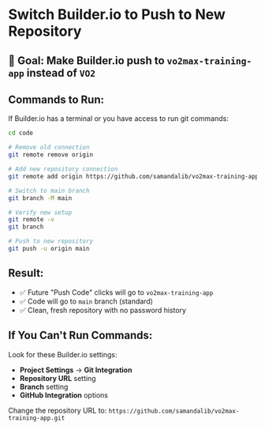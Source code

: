 # Switch Builder.io to Push to New Repository

## 🎯 Goal: Make Builder.io push to `vo2max-training-app` instead of `VO2`

## Commands to Run:

If Builder.io has a terminal or you have access to run git commands:

```bash
cd code

# Remove old connection
git remote remove origin

# Add new repository connection
git remote add origin https://github.com/samandalib/vo2max-training-app.git

# Switch to main branch
git branch -M main

# Verify new setup
git remote -v
git branch

# Push to new repository
git push -u origin main
```

## Result:

- ✅ Future "Push Code" clicks will go to `vo2max-training-app`
- ✅ Code will go to `main` branch (standard)
- ✅ Clean, fresh repository with no password history

## If You Can't Run Commands:

Look for these Builder.io settings:

- **Project Settings** → **Git Integration**
- **Repository URL** setting
- **Branch** setting
- **GitHub Integration** options

Change the repository URL to: `https://github.com/samandalib/vo2max-training-app.git`
